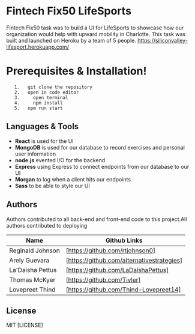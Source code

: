 # Fintech Fix50 LifeSports



Fintech Fix50 task was to build a UI for LifeSports to showcase how our organization would help with upward mobility in Charlotte. This task was built and launched on Heroku by a team of 5 people.
https://siliconvalley-lifesport.herokuapp.com/

# Prerequisites & Installation!
```
   1.   git clone the repository
   2.   open in code editor
   3.     open terminal
   4.     npm install
   5.   npm run start
  ```


##  Languages & Tools
  - __React__ is used for the UI
  - __MongoDB__ is used for our database to record exercises and personal user information
  - __node.js__  evented I/O for the backend
  - __Express__ using Express to connect endpoints from our database to our UI
  - __Morgan__ to log when a client hits our endpoints
  - __Sass__ to be able to style our UI



## Authors

Authors contributed to all back-end and front-end code to this project.All authors contributed to deploying

| Name | Github Links |
| ------ | ------ |
| Reginald Johnson | [https://github.com/rtjohnson0]|
| Arely Guevara | [https://github.com/alternativestrategies] |
| La'Daisha Pettus | [https://github.com/LaDaishaPettus] |
| Thomas McKyer | [https://github.com/Tivler] |
| Lovepreet Thind | [https://github.com/Thind-Lovepreet14] |








License
----

MIT [LICENSE]



   
